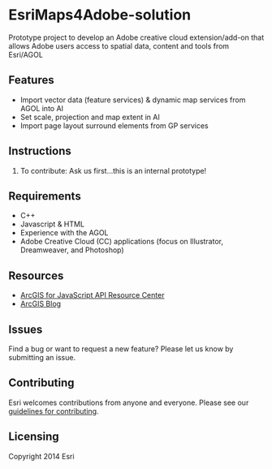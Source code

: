 # EsriMaps4Adobe-solution

Prototype project to develop an Adobe creative cloud extension/add-on that allows Adobe users access to spatial data, content and tools from Esri/AGOL
  

## Features
* Import vector data (feature services) & dynamic map services from AGOL into AI
* Set scale, projection and map extent in AI
* Import page layout surround elements from GP services

## Instructions

1.	To contribute: Ask us first…this is an internal prototype!  

## Requirements

* C++
* Javascript & HTML
* Experience with the AGOL
* Adobe Creative Cloud (CC) applications (focus on Illustrator, Dreamweaver, and Photoshop) 

## Resources

* [ArcGIS for JavaScript API Resource Center](http://help.arcgis.com/en/webapi/javascript/arcgis/index.html)
* [ArcGIS Blog](http://blogs.esri.com/esri/arcgis/)

## Issues

Find a bug or want to request a new feature?  Please let us know by submitting an issue.

## Contributing

Esri welcomes contributions from anyone and everyone. Please see our [guidelines for contributing](https://github.com/esri/contributing).

## Licensing
Copyright 2014 Esri

